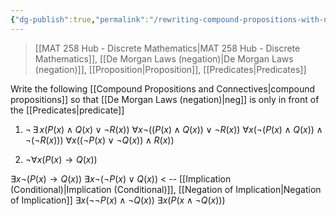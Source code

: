 ```yaml
---
{"dg-publish":true,"permalink":"/rewriting-compound-propositions-with-negation/","dgHomeLink":true,"dgPassFrontmatter":false,"dgShowLocalGraph":true}
---
```


> [[MAT 258 Hub - Discrete Mathematics|MAT 258 Hub - Discrete Mathematics]], [[De Morgan Laws (negation)|De Morgan Laws (negation)]], [[Proposition|Proposition]], [[Predicates|Predicates]]

Write the following [[Compound Propositions and Connectives|compound propositions]] so that [[De Morgan Laws (negation)|neg]] is only in front of the [[Predicates|predicate]]

1) $\neg\, \exists\, x (P(x)\wedge Q(x) \lor \neg R(x))$
$\forall x \neg((P(x)\wedge Q(x))\lor \neg R(x))$
$\forall x (\neg(P(x)\land Q(x))\wedge \neg (\neg R(x)))$
$\forall x((\neg P(x)\lor\neg Q(x))\land R(x))$

2) $\neg \forall x (P(x) \rightarrow Q(x))$

$\exists x \neg (P(x)\rightarrow Q(x))$ 
$\exists x \neg(\neg P(x) \lor Q(x))$ < -- [[Implication (Conditional)|Implication (Conditional)]], [[Negation of Implication|Negation of Implication]]
$\exists x (\neg\neg P(x)\land \neg Q(x))$
$\exists x (P(x \land \neg Q(x)))$